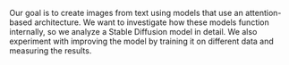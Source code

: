 Our goal is to create images from text using models that use an attention-based architecture. We want to investigate how these models function internally, so we analyze a Stable Diffusion model in detail. We also experiment with improving the model by training it on different data and measuring the results.
